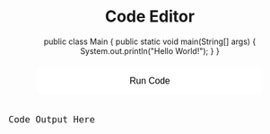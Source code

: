 <head>
<meta charset="UTF-8">
  <meta http-equiv="X-UA-Compatible" content="IE=edge,chrome=1">
  <title>Editor</title>
  <style type="text/css" media="screen">

    #editor {
        margin: 0;
        top: 0;
        bottom: 0;
        left: 0;
        right: 0;
		width: 80vw; 
		height: 500px;
		font-size: 14px;
		border-radius: 10px;
    }

	#outputBox {
		margin: 0;
		top: 0;
		bottom: 0;
		left: 0;
		right: 0;
		width: 80vw;
		text-align: left;
		font-size: 16px;
		border-radius: 10px;
	}

	button {
		background-color: white; 
		border: none;
		color: black;
		padding: 15px 32px;
		width: 80%;
		text-align: center;
		text-decoration: none;
		display: inline-block;
		font-size: 16px;
		margin: 4px 2px;
		border-radius: 10px;
		cursor: pointer;
		transition: all 0.2s ease-in-out;
	}

	button:hover {
		background-color: #808080;
		color: white;
		transform: translateY(-2px);
	}

	h1 {
		text-align: center;
	}
  </style>
</head>

<h1> Code Editor </h1>

<form>
	<center>
	<div id="editor">public class Main {
	public static void main(String[] args) {
		System.out.println("Hello World!");
	}
}</div>
    <!-- <textarea id="code" style="width: 500px; height: 500px;"></textarea> -->
    <br/>
    <button type="button" onclick="runCode()">Run Code</button>
    </center>
</form>
<br/>
<center>
<pre id="outputBox">Code Output Here</pre>
</center>

<!-- https://github.com/ajaxorg/ace-builds/blob/master/src-noconflict/ace.js -->
<script src="https://cdn.jsdelivr.net/npm/ace-builds@1.4.13/src-min/ace.js"></script>
<script>
    var editor = ace.edit("editor");
    editor.setTheme("ace/theme/twilight");
    editor.session.setMode("ace/mode/java");
</script>

<script>

    document.getElementById("code").style.width = "80vw";

    function runCode() {
	const API_URL = 'https://judge0-ce.p.rapidapi.com/';
	var code = editor.getValue();

	const headers = {
		'content-type': 'application/json',
		'x-rapidapi-key': 'cd81236483mshbc05c3041f1ca4cp1cfad3jsnb28e0b499ace',
		'x-rapidapi-host': 'judge0-ce.p.rapidapi.com',
	};

	const data = {
		source_code: code,
		language_id: 62, // Java language ID
		stdin: '',
	};

	fetch(API_URL + 'submissions', {
		method: 'POST',
		headers: headers,
		body: JSON.stringify(data),
	})
		.then((response) => response.json())
		.then((data) => {
			const submissionId = data.token;
			// Poll for submission status until it's completed
			let interval = setInterval(() => {
				fetch(API_URL + `submissions/${submissionId}?base64_encoded=true`, {
					headers: headers,
				})
					.then((response) => response.json())
					.then((data) => {
						if (data.status.id <= 2) {
							// Status is either "queued" or "processing"
							console.log('Status: ' + data.status.description);
						} else {
							clearInterval(interval);
							const output = atob(data.stdout);
							console.log('Output: ' + output);
							document.getElementById("outputBox").innerHTML = output;
						}
					})
					.catch((error) => {
						console.error(error);
					});
			}, 1000);
		})
		.catch((error) => {
			console.error(error);
		});
}
</script>

